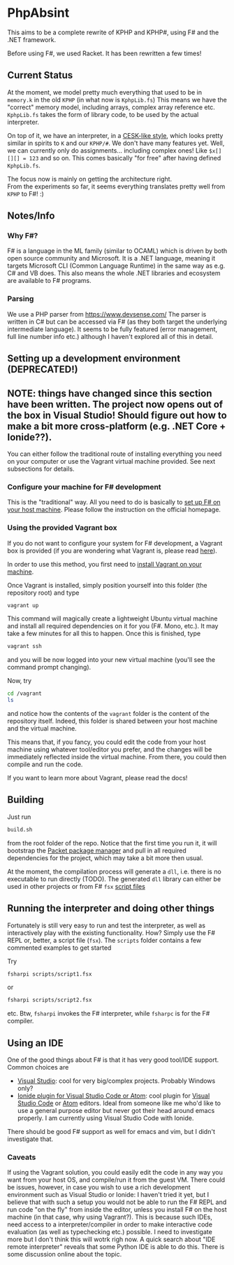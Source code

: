 # PhpAbsint

This aims to be a complete rewrite of KPHP and KPHP#, using F# and the .NET framework.

Before using F#, we used Racket. It has been rewritten a few times! 

## Current Status

At the moment, we model pretty much everything that used to be in `memory.k` in the old `KPHP` (in what now is `KphpLib.fs`)
This means we have the "correct" memory model, including arrays, complex array reference etc. `KphpLib.fs` takes the form of library code, to be used by the actual interpreter. 

On top of it, we have an interpreter, in a [CESK-like style](http://matt.might.net/articles/cesk-machines/), which looks pretty similar in spirits to `K` and our `KPHP/#`.
We don't have many features yet. Well, we can currently only do assignments... including complex ones! Like `$x[][][] = 123` and so on. 
This comes basically "for free" after having defined `KphpLib.fs`. 

The focus now is mainly on getting the architecture right.  
From the experiments so far, it seems everything translates pretty well from `KPHP` to F#! :)

## Notes/Info

### Why F#?

F# is a language in the ML family (similar to OCAML) which is driven by both open source
community and Microsoft. It is a .NET language, meaning it targets Microsoft CLI (Common
Language Runtime) in the same way as e.g. C# and VB does. This also means the whole .NET
libraries and ecosystem are available to F# programs.

### Parsing

We use a PHP parser from https://www.devsense.com/ The parser is written in C# but can be
accessed via F# (as they both target the underlying intermediate language).
It seems to be fully featured (error management, full  line number info etc.) although
I haven't explored all of this in detail.

## Setting up a development environment (DEPRECATED!)

## NOTE: things have changed since this section have been written. The project now opens out of the box in Visual Studio! Should figure out how to make a bit more cross-platform (e.g. .NET Core + Ionide??).  ##

You can either follow the traditional route of installing everything you need on your computer or use the Vagrant virtual machine provided. See next subsections for details. 

### Configure your machine for F# development

This is the "traditional" way. All you need to do is basically to [set up
F# on your host machine](http://fsharp.org/). Please follow the instruction on the official homepage. 

### Using the provided Vagrant box

If you do not want to configure your system for F# development, a Vagrant box is provided (if you are wondering what Vagrant is, please read [here](https://www.vagrantup.com/intro/index.html)).

In order to use this method, you first need to [install Vagrant on your machine](https://www.vagrantup.com/intro/getting-started/install.html).

Once Vagrant is installed, simply position yourself into this folder (the repository root) and type

```bash
vagrant up
```
This command will magically create a lightweight Ubuntu virtual machine and
install all required dependencies on it for you (F#. Mono, etc.).
It may take a few minutes for all this to happen.
Once this is finished, type

```bash
vagrant ssh
```
and you will be now logged into your new virtual machine (you'll see
the command prompt changing).

Now, try

```bash
cd /vagrant
ls
```

and notice how the contents of the `vagrant` folder is the content of the
repository itself. Indeed, this folder is shared between your host machine
and the virtual machine.

This means that, if you fancy, you could edit the code from your host machine
using whatever tool/editor you prefer, and the changes will be immediately
reflected inside the virtual machine. From there, you could then compile and
run the code.

If you want to learn more about Vagrant, please read the docs!

## Building

Just run

```bash
build.sh
```

from the root folder of the repo. 
Notice that the first time you run it, it will bootstrap the [Packet package manager](https://fsprojects.github.io/Paket/) and pull in all required dependencies for the project, which may take a bit more then usual. 

At the moment, the compilation process will generate a `dll`, i.e. there is no executable to run directly (TODO). The generated `dll` library can either be used in other projects or from F# `fsx` [script files](https://stackoverflow.com/questions/23292701/what-are-the-differences-between-in-fsx-fsi-and-fs-file-in-f) 

## Running the interpreter and doing other things

Fortunately is still very easy to run and test
the interpreter, as well as interactively play with the existing functionality. How? Simply use the F# REPL or, better, a script file (`fsx`).
The `scripts` folder contains a few commented examples to get started

Try 

```bash
fsharpi scripts/script1.fsx
```
or 

```bash
fsharpi scripts/script2.fsx
```

etc. Btw, `fsharpi` invokes the F# interpreter, while `fsharpc` is for the F# compiler. 


## Using an IDE

One of the good things about F# is that it has very good tool/IDE support.
Common choices are

* [Visual Studio](https://www.visualstudio.com/): cool for very big/complex projects. Probably Windows only?
* [Ionide plugin for Visual Studio Code or Atom](http://ionide.io/): cool plugin for [Visual Studio Code](https://code.visualstudio.com/) or [Atom](https://atom.io/) editors. Ideal from someone like me who'd like to use a general purpose editor but never got their head around emacs properly. I am currently using Visual Studio Code with Ionide.

There should be good F# support as well for emacs and vim, but I didn't investigate that.

### Caveats

If using the Vagrant solution, you could easily edit the code in any way you want from your host OS, and compile/run it from the guest VM.
There could be issues, however, in case you wish to use a rich development environment such as Visual Studio or Ionide: I haven't tried it yet, but I believe that with such a setup you would not be able to run the F# REPL and run code "on the fly" from inside the editor, unless you install F# on the host machine (in that case, why using Vagrant?). This is because such IDEs, need access to a interpreter/compiler in order to make interactive code evaluation (as well as typechecking etc.) possible.
I need to investigate more but I don't think this will wotrk righ now. A quick search about "IDE remote interpreter" reveals that some Python IDE is able to do this. There is some discussion online about the topic.


  

